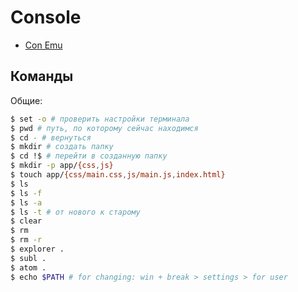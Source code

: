 # Console

- [Con Emu](https://conemu.github.io/)

## Команды
Общие:
```bash
$ set -o # проверить настройки терминала
$ pwd # путь, по которому сейчас находимся
$ cd - # вернуться
$ mkdir # создать папку
$ cd !$ # перейти в созданную папку
$ mkdir -p app/{css,js}
$ touch app/{css/main.css,js/main.js,index.html}
$ ls
$ ls -f
$ ls -a
$ ls -t # от нового к старому
$ clear
$ rm
$ rm -r
$ explorer .
$ subl .
$ atom .
$ echo $PATH # for changing: win + break > settings > for user
```

